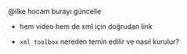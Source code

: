 @ilke hocam burayı güncelle

- hem video hem de xml için doğrudan link

- `xml_toolbox` nereden temin edilir ve nasıl kurulur?
